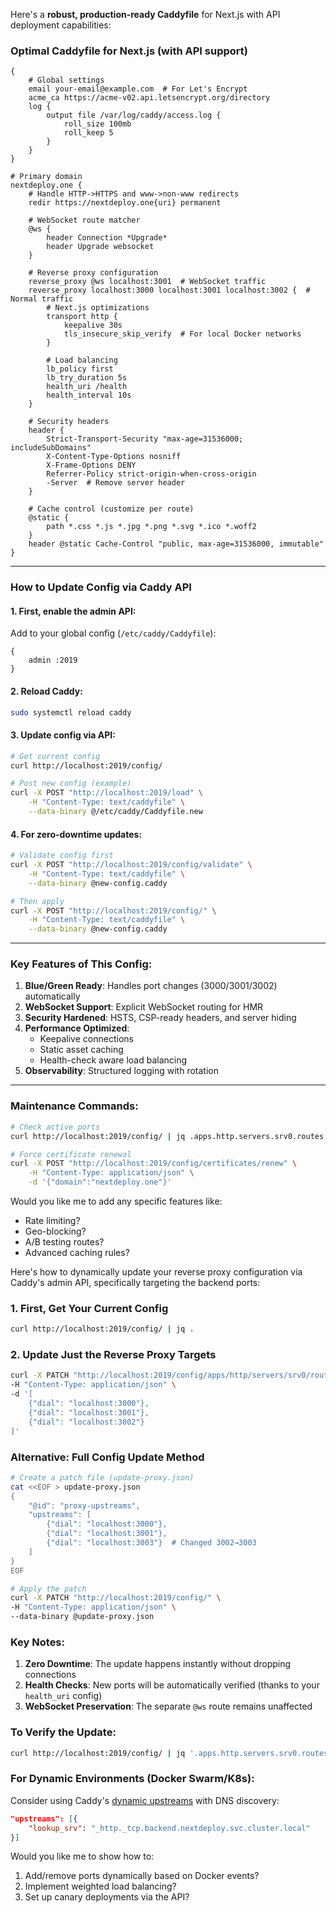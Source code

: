 Here's a **robust, production-ready Caddyfile** for Next.js with API deployment capabilities:

### **Optimal Caddyfile for Next.js (with API support)**
```caddy
{
    # Global settings
    email your-email@example.com  # For Let's Encrypt
    acme_ca https://acme-v02.api.letsencrypt.org/directory
    log {
        output file /var/log/caddy/access.log {
            roll_size 100mb
            roll_keep 5
        }
    }
}

# Primary domain
nextdeploy.one {
    # Handle HTTP->HTTPS and www->non-www redirects
    redir https://nextdeploy.one{uri} permanent

    # WebSocket route matcher
    @ws {
        header Connection *Upgrade*
        header Upgrade websocket
    }

    # Reverse proxy configuration
    reverse_proxy @ws localhost:3001  # WebSocket traffic
    reverse_proxy localhost:3000 localhost:3001 localhost:3002 {  # Normal traffic
        # Next.js optimizations
        transport http {
            keepalive 30s
            tls_insecure_skip_verify  # For local Docker networks
        }

        # Load balancing
        lb_policy first
        lb_try_duration 5s
        health_uri /health
        health_interval 10s
    }

    # Security headers
    header {
        Strict-Transport-Security "max-age=31536000; includeSubDomains"
        X-Content-Type-Options nosniff
        X-Frame-Options DENY
        Referrer-Policy strict-origin-when-cross-origin
        -Server  # Remove server header
    }

    # Cache control (customize per route)
    @static {
        path *.css *.js *.jpg *.png *.svg *.ico *.woff2
    }
    header @static Cache-Control "public, max-age=31536000, immutable"
}
```

---

### **How to Update Config via Caddy API**

#### 1. First, enable the admin API:
Add to your global config (`/etc/caddy/Caddyfile`):
```caddy
{
    admin :2019
}
```

#### 2. Reload Caddy:
```bash
sudo systemctl reload caddy
```

#### 3. Update config via API:
```bash
# Get current config
curl http://localhost:2019/config/

# Post new config (example)
curl -X POST "http://localhost:2019/load" \
    -H "Content-Type: text/caddyfile" \
    --data-binary @/etc/caddy/Caddyfile.new
```

#### 4. For zero-downtime updates:
```bash
# Validate config first
curl -X POST "http://localhost:2019/config/validate" \
    -H "Content-Type: text/caddyfile" \
    --data-binary @new-config.caddy

# Then apply
curl -X POST "http://localhost:2019/config/" \
    -H "Content-Type: text/caddyfile" \
    --data-binary @new-config.caddy
```

---

### **Key Features of This Config:**
1. **Blue/Green Ready**: Handles port changes (3000/3001/3002) automatically
2. **WebSocket Support**: Explicit WebSocket routing for HMR
3. **Security Hardened**: HSTS, CSP-ready headers, and server hiding
4. **Performance Optimized**: 
   - Keepalive connections
   - Static asset caching
   - Health-check aware load balancing
5. **Observability**: Structured logging with rotation

---

### **Maintenance Commands:**
```bash
# Check active ports
curl http://localhost:2019/config/ | jq .apps.http.servers.srv0.routes

# Force certificate renewal
curl -X POST "http://localhost:2019/config/certificates/renew" \
    -H "Content-Type: application/json" \
    -d '{"domain":"nextdeploy.one"}'
```

Would you like me to add any specific features like:
- Rate limiting?
- Geo-blocking?
- A/B testing routes?
- Advanced caching rules?


Here's how to dynamically update your reverse proxy configuration via Caddy's admin API, specifically targeting the backend ports:

### 1. First, Get Your Current Config
```bash
curl http://localhost:2019/config/ | jq .
```

### 2. Update Just the Reverse Proxy Targets
```bash
curl -X PATCH "http://localhost:2019/config/apps/http/servers/srv0/routes/1/handle/0/routes/1/handle/0/upstreams" \
-H "Content-Type: application/json" \
-d '[
    {"dial": "localhost:3000"},
    {"dial": "localhost:3001"}, 
    {"dial": "localhost:3002"}
]'
```

### Alternative: Full Config Update Method
```bash
# Create a patch file (update-proxy.json)
cat <<EOF > update-proxy.json
{
    "@id": "proxy-upstreams",
    "upstreams": [
        {"dial": "localhost:3000"},
        {"dial": "localhost:3001"},
        {"dial": "localhost:3003"}  # Changed 3002→3003
    ]
}
EOF

# Apply the patch
curl -X PATCH "http://localhost:2019/config/" \
-H "Content-Type: application/json" \
--data-binary @update-proxy.json
```

### Key Notes:
1. **Zero Downtime**: The update happens instantly without dropping connections
2. **Health Checks**: New ports will be automatically verified (thanks to your `health_uri` config)
3. **WebSocket Preservation**: The separate `@ws` route remains unaffected

### To Verify the Update:
```bash
curl http://localhost:2019/config/ | jq '.apps.http.servers.srv0.routes[1].handle[0].routes[1].handle[0]'
```

### For Dynamic Environments (Docker Swarm/K8s):
Consider using Caddy's [dynamic upstreams](https://caddyserver.com/docs/json/apps/http/servers/routes/handle/reverse_proxy/upstreams/) with DNS discovery:
```json
"upstreams": [{
    "lookup_srv": "_http._tcp.backend.nextdeploy.svc.cluster.local"
}]
```

Would you like me to show how to:
1. Add/remove ports dynamically based on Docker events?
2. Implement weighted load balancing?
3. Set up canary deployments via the API?
